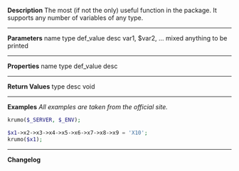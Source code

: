 **Description**
The most (if not the only) useful function in the package. It supports any number of variables of any type.

--------
**Parameters**
name	type	def_value	desc
var1, $var2, ...	mixed		anything to be printed

--------
**Properties**
name	type	def_value	desc


--------
**Return Values**
type	desc
void

--------
**Examples**
*All examples are taken from the official site.*

```php
krumo($_SERVER, $_ENV);

$x1->x2->x3->x4->x5->x6->x7->x8->x9 = 'X10';
krumo($x1);
```

--------
**Changelog**

